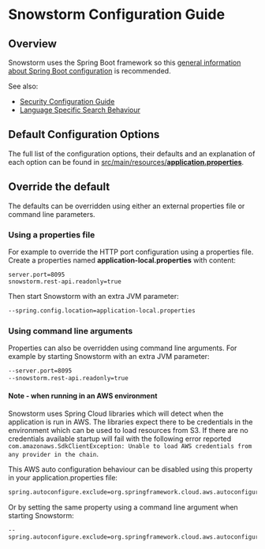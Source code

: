 # Snowstorm Configuration Guide

## Overview
Snowstorm uses the Spring Boot framework so this [general information about Spring Boot configuration](https://docs.spring.io/spring-boot/docs/2.0.1.RELEASE/reference/htmlsingle/#boot-features-external-config) is recommended.

See also: 
- [Security Configuration Guide](security-configuration.md)
- [Language Specific Search Behaviour](docs/language-specific-search.md)

## Default Configuration Options

The full list of the configuration options, their defaults and an explanation of each option can be found in [src/main/resources/**application.properties**](src/main/resources/application.properties). 

## Override the default

The defaults can be overridden using either an external properties file or command line parameters.

### Using a properties file
For example to override the HTTP port configuration using a properties file.
Create a properties named **application-local.properties** with content:
```properties
server.port=8095
snowstorm.rest-api.readonly=true
```
Then start Snowstorm with an extra JVM parameter:
```bash
--spring.config.location=application-local.properties
```

### Using command line arguments
Properties can also be overridden using command line arguments. 
For example by starting Snowstorm with an extra JVM parameter:
```bash
--server.port=8095
--snowstorm.rest-api.readonly=true
```

#### Note - when running in an AWS environment

Snowstorm uses Spring Cloud libraries which will detect when the application is run in AWS. The libraries expect there to be credentials in the environment which can be used to load resources from S3. If there are no credentials available startup will fail with the following error reported `com.amazonaws.SdkClientException: Unable to load AWS credentials from any provider in the chain`.

This AWS auto configuration behaviour can be disabled using this property in your application.properties file:

```bash
spring.autoconfigure.exclude=org.springframework.cloud.aws.autoconfigure.context.ContextStackAutoConfiguration
```

Or by setting the same property using a command line argument when starting Snowstorm:

```
--spring.autoconfigure.exclude=org.springframework.cloud.aws.autoconfigure.context.ContextStac
```
